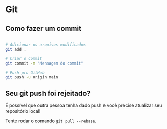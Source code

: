 # Git

## Como fazer um commit
```bash

# Adicionar os arquivos modificados
git add .

# Criar o commit
git commit -m "Mensagem do commit"

# Push pro GitHub
git push -u origin main

```

## Seu git push foi rejeitado? 

É possível que outra pessoa tenha dado push e você precise atualizar seu repositório local!

Tente rodar o comando `git pull --rebase`.
